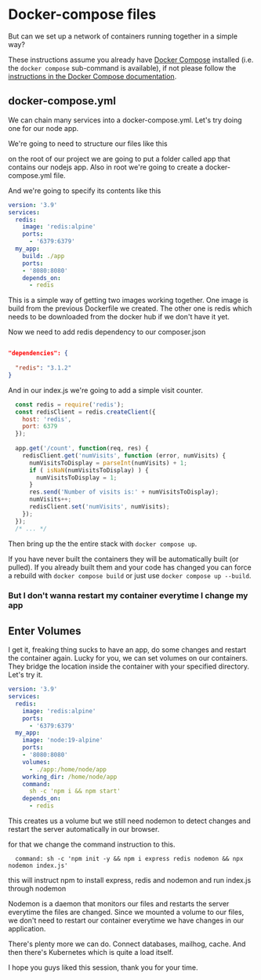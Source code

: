 # Docker-compose files

But can we set up a network of containers running together in a simple way?

These instructions assume you already have [Docker Compose](https://docs.docker.com/compose/) installed (i.e. the `docker compose` sub-command is available), if not please follow the [instructions in the Docker Compose documentation](https://docs.docker.com/compose/install/).

## docker-compose.yml

We can chain many services into a docker-compose.yml.
Let's try doing one for our node app.

We're going to need to structure our files like this

on the root of our project we are going to put a folder called app that contains 
our nodejs app. Also in root we're going to create a docker-compose.yml file.

And we're going to specify its contents like this

```yaml
version: '3.9'
services:
  redis: 
    image: 'redis:alpine'
    ports:
      - '6379:6379'
  my_app:
    build: ./app
    ports:
    - '8080:8080'
    depends_on:
      - redis
```

This is a simple way of getting two images working together. One image 
is build from the previous Dockerfile we created. The other one is redis
which needs to be downloaded from the docker hub if we don't have it yet.

Now we need to add redis dependency to our composer.json 

```json

"dependencies": {
  
  "redis": "3.1.2"
}

```

And in our index.js we're going to add a simple visit counter. 

```js
  const redis = require('redis');
  const redisClient = redis.createClient({
    host: 'redis',
    port: 6379
  });
  
  app.get('/count', function(req, res) {
    redisClient.get('numVisits', function (error, numVisits) {
      numVisitsToDisplay = parseInt(numVisits) + 1;
      if ( isNaN(numVisitsToDisplay) ) {
        numVisitsToDisplay = 1;
      }
      res.send('Number of visits is:' + numVisitsToDisplay);
      numVisits++;
      redisClient.set('numVisits', numVisits);
    });
  });
  /* ... */
```

Then bring up the the entire stack with `docker compose up`.

If you have never built the containers they will be automatically built (or pulled).
If you already built them and your code has changed you can force a rebuild with `docker compose build` or just use `docker compose up --build`.

### But I don't wanna restart my container everytime I change my app

## Enter Volumes

I get it, freaking thing sucks to have an app, do some changes
and restart the container again. Lucky for you, we can set volumes on 
our containers. They bridge the location inside the container with your
specified directory. Let's try it.


```yaml
version: '3.9'
services:
  redis: 
    image: 'redis:alpine'
    ports:
      - '6379:6379'
  my_app:
    image: 'node:19-alpine'
    ports:
    - '8080:8080'
    volumes: 
      - ./app:/home/node/app
    working_dir: /home/node/app
    command:
      sh -c 'npm i && npm start'
    depends_on:
      - redis
```

This creates us a volume but we still need nodemon to detect changes and restart the server
automatically in our browser. 

for that we change the command instruction to this.

```
  command: sh -c 'npm init -y && npm i express redis nodemon && npx nodemon index.js'
```
this will instruct npm to install express, redis and nodemon and run index.js through nodemon

Nodemon is a daemon that monitors our files and restarts the server everytime the files are 
changed. Since we mounted a volume to our files, we don't need to restart our container
everytime we have changes in our application.


There's plenty more we can do. Connect databases, mailhog, cache.
And then there's Kubernetes which is quite a load itself.



I hope you guys liked this session, thank you for your time.
